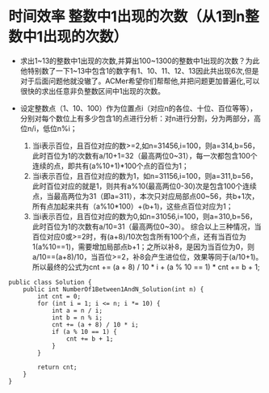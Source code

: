 # 时间效率 整数中1出现的次数（从1到n整数中1出现的次数）

* 求出1~13的整数中1出现的次数,并算出100~1300的整数中1出现的次数？为此他特别数了一下1~13中包含1的数字有1、10、11、12、13因此共出现6次,但是对于后面问题他就没辙了。ACMer希望你们帮帮他,并把问题更加普遍化,可以很快的求出任意非负整数区间中1出现的次数。

* 设定整数点（1、10、100）作为位置点i（对应n的各位、十位、百位等等），分别对每个数位上有多少包含1的点进行分析：对n进行分割，分为两部分，高位n/i，低位n%i；
    1. 当i表示百位，且百位对应的数>=2,如n=31456,i=100，则a=314,b=56，此时百位为1的次数有a/10+1=32（最高两位0~31），每一次都包含100个连续的点，即共有(a%10+1)*100个点的百位为1；
    2. 当i表示百位，且百位对应的数为1，如n=31156,i=100，则a=311,b=56，此时百位对应的就是1，则共有a%10(最高两位0-30)次是包含100个连续点，当最高两位为31（即a=311），本次只对应局部点00~56，共b+1次，所有点加起来共有（a%10*100）+(b+1)，这些点百位对应为1；
    3. 当i表示百位，且百位对应的数为0,如n=31056,i=100，则a=310,b=56，此时百位为1的次数有a/10=31（最高两位0~30）。
综合以上三种情况，当百位对应0或>=2时，有(a+8)/10次包含所有100个点，还有当百位为1(a%10==1)，需要增加局部点b+1；之所以补8，是因为当百位为0，则a/10==(a+8)/10，当百位>=2，补8会产生进位位，效果等同于(a/10+1)。
所以最终的公式为cnt += (a + 8) / 10 * i + (a % 10 == 1) * cnt += b + 1;
```
public class Solution {
    public int NumberOf1Between1AndN_Solution(int n) {
        int cnt = 0;
        for (int i = 1; i <= n; i *= 10) {
            int a = n / i;
            int b = n % i;
            cnt += (a + 8) / 10 * i;
            if (a % 10 == 1) {
                cnt += b + 1;
            }
        }
        
        return cnt;
    }
}
```